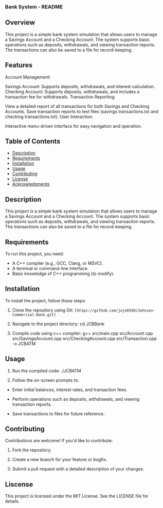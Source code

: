 ### Bank System - README
## Overview
This project is a simple bank system simulation that allows users to manage a Savings Account and a Checking Account. The system supports basic operations such as deposits, withdrawals, and viewing transaction reports. The transactions can also be saved to a file for record-keeping.

## Features
Account Management:

Savings Account: Supports deposits, withdrawals, and interest calculation.
Checking Account: Supports deposits, withdrawals, and includes a transaction fee for withdrawals.
Transaction Reporting:

View a detailed report of all transactions for both Savings and Checking Accounts.
Save transaction reports to text files (savings transactions.txt and checking transactions.txt).
User Interaction:

Interactive menu-driven interface for easy navigation and operation.

## Table of Contents

- [Description](#description)
- [Requirements](#requirements)
- [Installation](#installation)
- [Usage](#usage)
- [Contributing](#contributing)
- [License](#license)
- [Acknowledgments](#acknowledgments)

## Description

This project is a simple bank system simulation that allows users to manage a Savings Account and a Checking Account. The system supports basic operations such as deposits, withdrawals, and viewing transaction reports. The transactions can also be saved to a file for record-keeping.

## Requirements

To run this project, you need:

 - A C++ compiler (e.g., GCC, Clang, or MSVC).
 - A terminal or command-line interface.
 - Basic knowledge of C++ programming (to modify).

## Installation

To install the project, follow these steps:
1. Clone the repository using Git: `[https://github.com/jojo6550/Johnson-Commercial-Bank.git]`

2. Navigate to the project directory:
    cd JCBBank

3. Compile code using c++ compiler:
    g++ src/main.cpp src/Account.cpp src/SavingsAccount.cpp src/CheckingAccount.cpp src/Transaction.cpp -o JCBATM    

## Usage

1. Run the compiled code:
    ./JCBATM

2. Follow the on-screen prompts to:
 - Enter initial balances, interest rates, and transaction fees.

 - Perform operations such as deposits, withdrawals, and viewing transaction reports.

 - Save transactions to files for future reference.

## Contributing
Contributions are welcome! If you'd like to contribute:

1. Fork the repository.

2. Create a new branch for your feature or bugfix.

3. Submit a pull request with a detailed description of your changes.

## Liscense

This project is licensed under the MIT License. See the LICENSE file for details.